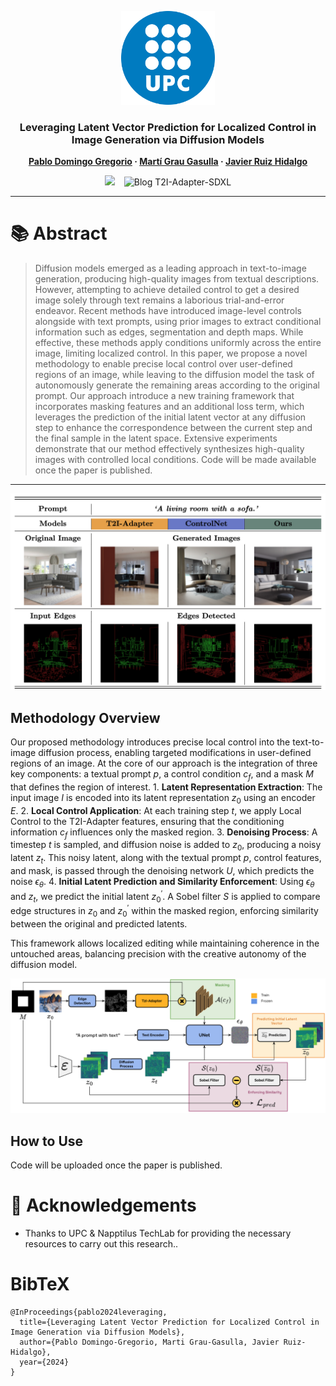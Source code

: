 <p align="center">
  <img src="./assets/Logo_UPC.svg.png" width="150">
</p>

### <div align="center">Leveraging Latent Vector Prediction for Localized Control in Image Generation via Diffusion Models</div> 

<div align="center">
  <strong>
    <a href="https://scholar.google.es/citations?user=ZWTpskYAAAAJ&hl=es&oi=ao">Pablo Domingo Gregorio</a> · 
    <a href="#">Martí Grau Gasulla</a> · 
    <a href="https://scholar.google.es/citations?user=1eAA6ggAAAAJ&hl=es&oi=ao">Javier Ruiz Hidalgo</a>
  </strong>
</div>

<div align="center">

![](https://img.shields.io/static/v1?label=Institution&message=Universitat%20Politècnica%20de%20Catalunya&color=blue) &ensp;  ![Blog T2I-Adapter-SDXL](https://img.shields.io/static/v1?label=Department&message=RD%20Napptilus%20Tech%20Labs&color=orange)

</div> 

---
# 📚 Abstract
>Diffusion models emerged as a leading approach in text-to-image generation, producing high-quality images from textual descriptions. However, attempting to achieve detailed control to get a desired image solely through text remains a laborious trial-and-error endeavor. Recent methods have introduced image-level controls alongside with text prompts, using prior images to extract conditional information such as edges, segmentation and depth maps. While effective, these methods apply conditions uniformly across the entire image, limiting localized control. In this paper, we propose a novel methodology to enable precise local control over user-defined regions of an image, while leaving to the diffusion model the task of autonomously generate the remaining areas according to the original prompt. Our approach introduce a new training framework that incorporates masking features and an additional loss term, which leverages the prediction of the initial latent vector at any diffusion step to enhance the correspondence between the current step and the final sample in the latent space. Extensive experiments demonstrate that our method effectively synthesizes high-quality images with controlled local conditions. Code will be made available once the paper is published.

---
![image](./assets/Figures/teaser.png)

## Methodology Overview
Our proposed methodology introduces precise local control into the text-to-image diffusion process, enabling targeted modifications in user-defined regions of an image. At the core of our approach is the integration of three key components: a textual prompt $p$, a control condition $c_f$, and a mask $M$ that defines the region of interest. 
​1. **Latent Representation Extraction**: The input image $I$ is encoded into its latent representation $z_0$ using an encoder $E$.
2. **Local Control Application**: At each training step $t$, we apply Local Control to the T2I-Adapter features, ensuring that the conditioning information $c_f$ influences only the masked region.
3. **Denoising Process**: A timestep $t$ is sampled, and diffusion noise is added to $z_0$, producing a noisy latent $z_t$. This noisy latent, along with the textual prompt $p$, control features, and mask, is passed through the denoising network $U$, which predicts the noise $\epsilon_{\theta}$.
4. **Initial Latent Prediction and Similarity Enforcement**: Using $\epsilon_{\theta}$ and $z_t$, we predict the initial latent $z_0^{\prime}$. A Sobel filter $S$ is applied to compare edge structures in $z_0$ and $z_0^{\prime}$ within the masked region, enforcing similarity between the original and predicted latents.

This framework allows localized editing while maintaining coherence in the untouched areas, balancing precision with the creative autonomy of the diffusion model.

![image](./assets/Figures/overview.png)

## How to Use
Code will be uploaded once the paper is published.


# 🤗 Acknowledgements
- Thanks to UPC & Napptilus TechLab for providing the necessary resources to carry out this research..

# BibTeX

    @InProceedings{pablo2024leveraging,
      title={Leveraging Latent Vector Prediction for Localized Control in Image Generation via Diffusion Models},
      author={Pablo Domingo-Gregorio, Marti Grau-Gasulla, Javier Ruiz-Hidalgo},
      year={2024}
    }